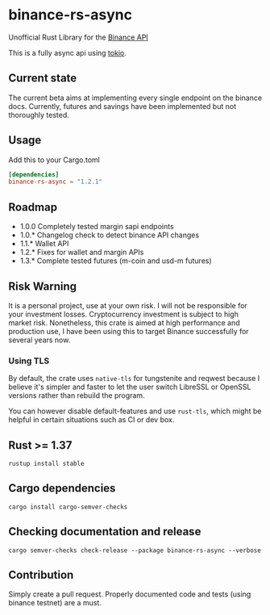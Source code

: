 # binance-rs-async

Unofficial Rust Library for the [Binance API](https://github.com/binance-exchange/binance-official-api-docs)

This is a fully async api using [tokio](https://tokio.rs/).

## Current state

The current beta aims at implementing every single endpoint on the binance docs. Currently, futures and savings have
been implemented but not thoroughly tested.

## Usage

Add this to your Cargo.toml

```toml
[dependencies]
binance-rs-async = "1.2.1"
```

## Roadmap

- 1.0.0 Completely tested margin sapi endpoints
- 1.0.* Changelog check to detect binance API changes
- 1.1.* Wallet API
- 1.2.* Fixes for wallet and margin APIs
- 1.3.* Complete tested futures (m-coin and usd-m futures)

## Risk Warning

It is a personal project, use at your own risk. I will not be responsible for your investment losses. Cryptocurrency
investment is subject to high market risk. Nonetheless, this crate is aimed at high performance and production use, I
have been using this to target Binance successfully for several years now.

### Using TLS

By default, the crate uses `native-tls` for tungstenite and reqwest because I believe it's simpler and faster to let the
user switch LibreSSL or OpenSSL versions rather than rebuild the program.

You can however disable default-features and use `rust-tls`, which might be helpful in certain situations such as CI or
dev box.

## Rust >= 1.37

```shell
rustup install stable
```

## Cargo dependencies

```shell
cargo install cargo-semver-checks
```

## Checking documentation and release

```shell
cargo semver-checks check-release --package binance-rs-async --verbose
```

## Contribution

Simply create a pull request. Properly documented code and tests (using binance testnet) are a must.
